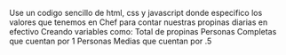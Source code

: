 Use un codigo sencillo de html, css y javascript donde especifico los valores que tenemos en Chef para contar nuestras propinas diarias en efectivo
Creando variables como:
Total de propinas
Personas Completas que cuentan por 1
Personas Medias que cuentan por .5
